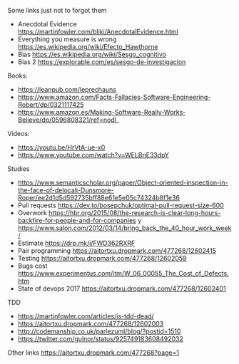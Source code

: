 Some links just not to forgot them

* Anecdotal Evidence https://martinfowler.com/bliki/AnecdotalEvidence.html
* Everything you measure is wrong https://es.wikipedia.org/wiki/Efecto_Hawthorne
* Bias https://es.wikipedia.org/wiki/Sesgo_cognitivo
* Bias 2 https://explorable.com/es/sesgo-de-investigacion

Books:
* https://leanpub.com/leprechauns
* https://www.amazon.com/Facts-Fallacies-Software-Engineering-Robert/dp/0321117425
* https://www.amazon.es/Making-Software-Really-Works-Believe/dp/0596808321/ref=nodl_

Videos:
* https://youtu.be/HrVtA-ue-x0
* https://www.youtube.com/watch?v=WELBnE33dpY

Studies
* https://www.semanticscholar.org/paper/Object-oriented-inspection-in-the-face-of-delocali-Dunsmore-Roper/ee2d1d5d592735bff88e61e5e05c74324b8f1e36
* Pull requests https://dev.to/bosepchuk/optimal-pull-request-size-600
* Overwork  https://hbr.org/2015/08/the-research-is-clear-long-hours-backfire-for-people-and-for-companies y https://www.salon.com/2012/03/14/bring_back_the_40_hour_work_week/
* Estimate  https://drp.mk/i/FWD362RXRF
* Pair programming  https://aitortxu.dropmark.com/477268/12602415
* Testing  https://aitortxu.dropmark.com/477268/12602059
* Bugs cost  https://www.experimentus.com/itm/W_06_00055_The_Cost_of_Defects.htm
* State of devops 2017  https://aitortxu.dropmark.com/477268/12602401

TDD
* https://martinfowler.com/articles/is-tdd-dead/
* https://aitortxu.dropmark.com/477268/12602003
* http://codemanship.co.uk/parlezuml/blog/?postid=1510
* https://twitter.com/gulnor/status/925749183608492032

Other links
https://aitortxu.dropmark.com/477268?page=1
